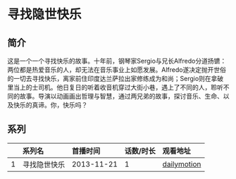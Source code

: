 # 寻找隐世快乐


## 简介

这是一个一个寻找快乐的故事。十年前，钢琴家Sergio与兄长Alfredo分道扬镳：两位都是热爱音乐的人，却无法在音乐事业上如愿发展。Alfredo遂决定抛开世俗的一切去寻找快乐，离家前住印度达兰萨拉出家修练成为和尚；Sergio则在拿破里当上的士司机。他日复日的听着收音机穿过大街小巷，遇上了不同的人，聆听不同的故事。导演以动画画出哲理与智慧，通过两兄弟的故事，探讨音乐、生命、以及快乐的真谛。你，快乐吗？



## 系列

|     | 系列名    | 首播时间       | 话数/时长 | 观看地址                                                     |
| :-- | :----- | :--------- | :---- | :------------------------------------------------------- |
| 1   | 寻找隐世快乐 | 2013-11-21 | 1     | [dailymotion](https://www.dailymotion.com/video/x8zddjm) |



